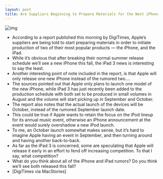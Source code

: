 ```yaml
---
layout: post
title: Are Suppliers Beginning to Prepare Materials for the Next iPhone and iPad?
---
```

![img](http://media.idownloadblog.com/wp-content/uploads/2011/06/iphone5_concept-e1309528018769.jpg)
* According to a report published this morning by DigiTimes, Apple’s suppliers are being told to start preparing materials in order to initiate production of two of their most popular products — the iPhone, and the iPad.
* While it’s obvious that after breaking their normal summer release schedule we’ll see a new iPhone this fall, the iPad 3 news is interesting to say the least.
* Another interesting point of note included in the report, is that Apple will only release one new iPhone instead of the rumored two….
* The sources pointed out that Apple only plans to launch one model of the new iPhone, while iPad 3 has just recently been added to the production schedule with both set to be produced in small volumes in August and the volume will start picking up in September and October.
* The report also notes that the actual launch of the devices will be October, instead of the rumored September launch date.
* This could be true if Apple wants to retain the focus on the iPod lineup for its annual music event, otherwise an iPhone announcement at the event would surely overshadow a new iPod launch.
* To me, an October launch somewhat makes sense, but it’s hard to imagine Apple having an event in September, and then turning around and having another back-to-back.
* As far as the iPad 3 is concerned, some are speculating that Apple will release it early in an effort to fend off increasing competition. To that I say, what competition?
* What do you think about all of the iPhone and iPad rumors? Do you think we’ll see both released this fall?
* [DigiTimes via MacStories]

